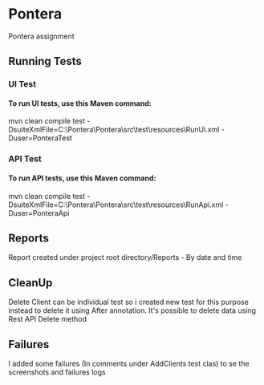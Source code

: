 # Pontera

Pontera assignment

## Running Tests

### UI Test
#### To run UI tests, use this Maven command:

mvn clean compile test -DsuiteXmlFile=C:\Pontera\Pontera\src\test\resources\RunUi.xml -Duser=PonteraTest
### API Test
#### To run API tests, use this Maven command:

mvn clean compile test -DsuiteXmlFile=C:\Pontera\Pontera\src\test\resources\RunApi.xml -Duser=PonteraApi

## Reports
Report created under project root directory/Reports - By date and time

## CleanUp
Delete Client can be individual test so i created new test for this purpose instead to delete it using After annotation. It's possible to delete data using Rest API Delete method

## Failures
I added some failures (In comments under AddClients test clas) to se the screenshots and failures logs
